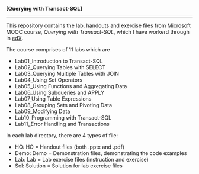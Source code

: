**[Querying with Transact-SQL]**

***

This repository contains the lab, handouts and exercise files from Microsoft MOOC course, *Querying with Transact-SQL*, which I have workerd through in [edX](https://www.edx.org/course/querying-transact-sql-microsoft-dat201x-0).

The course comprises of 11 labs which are 
- Lab01_Introduction to Transact-SQL  
- Lab02_Querying Tables with SELECT  
- Lab03_Querying Multiple Tables with JOIN  
- Lab04_Using Set Operators  
- Lab05_Using Functions and Aggregating Data  
- Lab06_Using Subqueries and APPLY  
- Lab07_Using Table Expressions  
- Lab08_Grouping Sets and Pivoting Data  
- Lab09_Modifying Data  
- Lab10_Programming with Transact-SQL  
- Lab11_Error Handling and Transactions  

In each lab directory, there are 4 types of file:  
- HO: HO = Handout files (both .pptx and .pdf)  
- Demo: Demo = Demonstration files, demonstrating the code examples  
- Lab: Lab = Lab exercise files (instruction and exercise)  
- Sol: Solution = Solution for lab exercise files  
	
